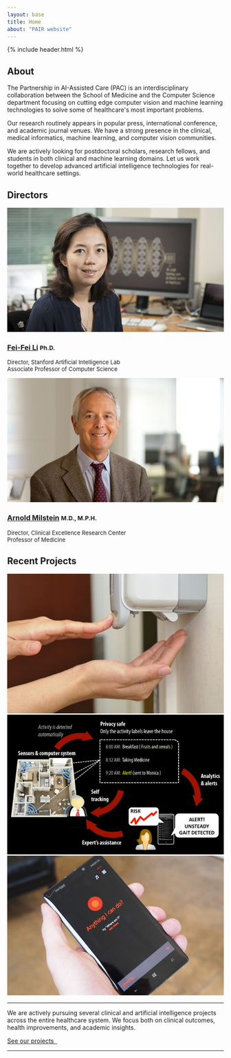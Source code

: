 ```yaml
---
layout: base
title: Home
about: "PAIR website"
---
```

{% include header.html %}

<!-- Page Content -->
<div class="container-fluid">
  <div class="container">
    <div class="row mar-top-20">
      <div class="col-md-6 img-portfolio">
        <h2 class="page-header-dark">About</h2>
        <p>
            The Partnership in AI-Assisted Care (PAC) is an interdisciplinary collaboration between
            the School of Medicine and the Computer Science department focusing on cutting edge
            computer vision and machine learning technologies to solve some of healthcare's most
            important problems.
        </p>
        <p>
            Our research routinely appears in popular press, international conference, and
            academic journal venues. We have a strong presence in the clinical, medical informatics,
            machine learning, and computer vision communities.
        </p>
        <p>
            We are actively looking for postdoctoral scholars, research fellows, and students in both clinical
            and machine learning domains. Let us work together to develop advanced artificial intelligence technologies for real-world healthcare settings.
        </p>
      </div>
        <div class="col-md-6 img-portfolio">
        <h2 class="page-header-dark">Directors</h2>
        <div class="row">
            <div class="col-md-6 img-portfolio">
                <a href="http://vision.stanford.edu/feifeili/" target="_blank">
                    <img class="img-responsive img-hover" src="img/people/700x400/feifei_li.png" alt="">
                </a>
                <h3><a href="http://vision.stanford.edu/feifeili/" target="_blank">Fei-Fei Li</a>
                    <small>Ph.D.</small>
                </h3>
                <p class="person-title" style="font-size: 13px">
                    Director, Stanford Artificial Intelligence Lab<br/>
                    Associate Professor of Computer Science</p>
            </div>
            <div class="col-md-6 img-portfolio">
                <a href="https://med.stanford.edu/profiles/arnold-milstein" target="_blank">
                    <img class="img-responsive img-hover" src="img/people/700x400/arnold_milstein.png" alt="">
                </a>
                <h3><a href="https://med.stanford.edu/profiles/arnold-milstein" target="_blank">Arnold Milstein</a>
                    <small>M.D., M.P.H.</small>
                </h3>
                <p class="person-title" style="font-size: 13px">
                    Director, Clinical Excellence Research Center<br/>
                    Professor of Medicine</p>
            </div>
        </div>
        </div>
    </div>
  </div>
</div>

<div class="container">
  <!-- Portfolio Section -->
  <div class="row">
      <div class="col-lg-12">
          <h2 class="page-header">Recent Projects</h2>
      </div>
      <div class="col-md-4 col-sm-6">
          <a href="./projects/hand_hygiene/">
              <img class="img-responsive img-portfolio img-hover" src="./img/project_thumbs/hand_hygiene.png" alt="">
          </a>
      </div>
      <div class="col-md-4 col-sm-6">
          <a href="./projects/senior_care/">
            <img class="img-responsive img-portfolio img-hover" src="./img/project_thumbs/senior_wellbeing.png" alt="">
          </a>
      </div>
      <div class="col-md-4 col-sm-6">
          <a href="#">
            <img class="img-responsive img-portfolio img-hover" src="./img/project_thumbs/conversational_agents.png" alt="">
          </a>
      </div>
  </div>
  <!-- /.row -->


  <hr>

  <!-- Call to Action Section -->
  <div class="well">
      <div class="row">
          <div class="col-md-8">
              <p>We are actively pursuing several clinical and artificial intelligence projects across the entire healthcare system.
                  We focus both on clinical outcomes, health improvements, and academic insights.</p>
          </div>
          <div class="col-md-4">
              <a class="btn btn-lg btn-default btn-block" href="projects/index.php">See our projects &nbsp;<i class="fa fa-caret-right" aria-hidden="true"></i></a>
          </div>
      </div>
  </div>

  <hr>
    <br/><br/>
</div>
<!-- /.container -->

